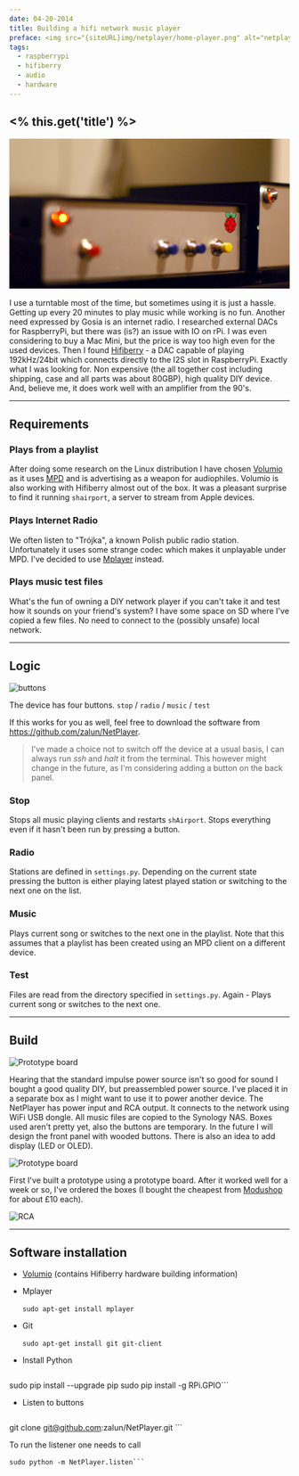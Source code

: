 ```yaml
---
date: 04-20-2014
title: Building a hifi network music player
preface: <img src="{siteURL}img/netplayer/home-player.png" alt="netplayer on the shelf"/><br/>Device navigated by smartphone app or hardware buttons. Plays music from network disc, internet radio and allows streaming from any Apple device via shAirPlay. All in one box. Quality? Up to 192kHz/24bit.
tags:
  - raspberrypi
  - hifiberry
  - audio
  - hardware
---
```


## <% this.get('title') %>

![NetPlayer en face](../img/netplayer/on-shelf-face-4.png)

I use a turntable most of the time, but sometimes using it is just a hassle. Getting up every 20 minutes to play music while working is no fun. Another need expressed by Gosia is an internet radio. I researched external DACs for RaspberryPi, but there was (is?) an issue with IO on rPi. I was even considering to buy a Mac Mini, but the price is way too high even for the used devices. Then I found <a href="http://www.hifiberry.com/" target="_blank">Hifiberry</a> - a DAC capable of playing 192kHz/24bit which connects directly to the I2S slot in RaspberryPi.  Exactly what I was looking for. Non expensive (the all together cost including shipping, case and all parts was about 80GBP), high quality DIY device. And, believe me, it does work well with an amplifier from the 90's.

---

## Requirements

### Plays from a playlist

After doing some research on the Linux distribution I have chosen <a href="http://volumio.org/" target="_blank">Volumio</a> as it uses <a href="http://www.musicpd.org/" target="_blank">MPD</a> and is advertising as a weapon for audiophiles. Volumio is also working with Hifiberry almost out of the box. It was a pleasant surprise to find it running ``shairport``, a server to stream from Apple devices.

### Plays Internet Radio

We often listen to "Trójka", a known Polish public radio station. Unfortunately it uses some strange codec which makes it unplayable under MPD. I've decided to use <a href="http://mplayerhq.hu" target="_blank">Mplayer</a> instead.

### Plays music test files

What's the fun of owning a DIY network player if you can't take it and test how it sounds on your friend's system? I have some space on SD where I've copied a few files. No need to connect to the (possibly unsafe) local network.

---

## Logic

![buttons](../img/netplayer/buttons.png)

The device has four buttons. ``stop`` / ``radio`` / ``music`` / ``test``

If this works for you as well, feel free to download the software from https://github.com/zalun/NetPlayer.

<blockquote>I've made a choice not to switch off the device at a usual basis, I can always run <i>ssh</i> and <i>halt</i> it from the terminal. This however might change in the future, as I'm considering adding a button on the back panel.</blockquote>

### Stop

Stops all music playing clients and restarts ``shAirport``. Stops everything even if it hasn't been run by pressing a button.

### Radio

Stations are defined in ``settings.py``. Depending on the current state pressing the button is either playing latest played station or switching to the next one on the list.

### Music

Plays current song or switches to the next one in the playlist. Note that this assumes that a playlist has been created using an MPD client on a different device.

### Test

Files are read from the directory specified in ``settings.py``. Again - Plays current song or switches to the next one.

---

## Build

![Prototype board](../img/netplayer/board.png)

Hearing that the standard impulse power source isn't so good for sound I bought a good quality DIY, but preassembled power source. I've placed it in a separate box as I might want to use it to power another device. The NetPlayer has power input and RCA output. It connects to the network using WiFi USB dongle. All music files are copied to the Synology NAS. Boxes used aren't pretty yet, also the buttons are temporary. In the future I will design the front panel with wooded buttons. There is also an idea to add display (LED or OLED).

![Prototype board](../img/netplayer/prototype-board-1.png)

First I've built a prototype using a prototype board. After it worked well for a week or so, I've ordered the boxes (I bought the cheapest from <a href="http://modushop.pl/" target="_blank">Modushop</a> for about &pound;10 each).

![RCA](../img/netplayer/open-4-back.png)

---

## Software installation

* <a href="http://www.hifiberry.com/guides/setting-up-volumio-to-get-great-audio/" target="_blank">Volumio</a> (contains Hifiberry hardware building information)
* Mplayer 

  ```sudo apt-get install mplayer``` 

* Git 

  ```sudo apt-get install git git-client```

* Install Python

  ```sudo apt-get install python-pip python-dev build-essential
sudo pip install --upgrade pip 
sudo pip install -g RPi.GPIO```

* Listen to buttons 

  ```cd ~volumio
git clone git@github.com:zalun/NetPlayer.git ```

  To run the listener one needs to call 

  ```cd ~volumio
sudo python -m NetPlayer.listen```

